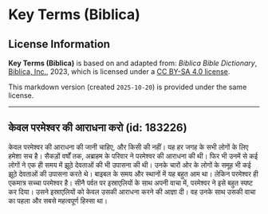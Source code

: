 # Key Terms (Biblica)

## License Information

**Key Terms (Biblica)** is based on and adapted from: _Biblica Bible Dictionary_, [Biblica, Inc.](https://www.biblica.com/), 2023, which is licensed under a [CC BY-SA 4.0 license](https://creativecommons.org/licenses/by-sa/4.0/legalcode.en).

This markdown version (created `2025-10-20`) is provided under the same license.



--------------------------------

## केवल परमेश्वर की आराधना करो (id: 183226)

केवल परमेश्वर की आराधना की जानी चाहिए, और किसी की नहीं। यह हर जगह के सभी लोगों के लिए हमेशा सच है। सैकड़ों वर्षों तक, अब्राहम के परिवार ने परमेश्वर की आराधना की थी। फिर भी उनमें से कई लोगों ने एक ही समय में झूठे देवताओं की भी उपासना की थी। उनके चारों ओर के लोगों के समूह भी कई झूठे देवताओं की उपासना करते थे। बाइबल के समय और स्थानों में यह बहुत आम था। लेकिन परमेश्वर ही एकमात्र सच्चा परमेश्वर है। सीनै पर्वत पर इस्राएलियों के साथ अपनी वाचा में, परमेश्वर ने इसे बहुत स्पष्ट कर दिया। उसने इस्राएलियों को केवल उसकी आराधना करने की आज्ञा दी। वह उनके साथ उसकी वाचा का पहला और सबसे महत्वपूर्ण हिस्सा था।



